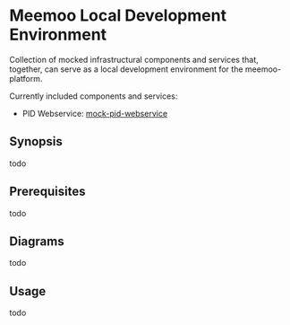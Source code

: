 # Meemoo Local Development Environment

Collection of mocked infrastructural components and services that, together,
can serve as a local development environment for the meemoo-platform.

Currently included components and services:

- PID Webservice: [mock-pid-webservice](https://github.com/viaacode/mock-pid-webservice)


## Synopsis

todo

## Prerequisites

todo

## Diagrams

todo

## Usage

todo

